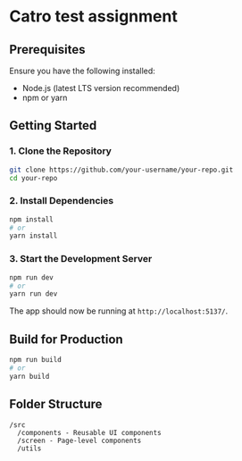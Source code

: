 # Catro test assignment

## Prerequisites

Ensure you have the following installed:

- Node.js (latest LTS version recommended)
- npm or yarn

## Getting Started

### 1. Clone the Repository

```sh
git clone https://github.com/your-username/your-repo.git
cd your-repo
```

### 2. Install Dependencies

```sh
npm install
# or
yarn install
```

### 3. Start the Development Server

```sh
npm run dev
# or
yarn run dev
```

The app should now be running at `http://localhost:5137/`.

## Build for Production

```sh
npm run build
# or
yarn build
```

## Folder Structure

```
/src
  /components - Reusable UI components
  /screen - Page-level components
  /utils
```
